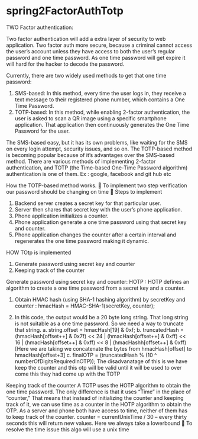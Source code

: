 # spring2FactorAuthTotp

TWO Factor authentication:

Two factor authentication will add a extra layer of security to web application.
Two factor auth more secure, because a criminal cannot access the user’s account unless they have access to both the user’s regular password and one time password. As one time password will get expire it will hard for the hacker to decode the password.

Currently, there are two widely used methods to get that one time password:
1.	SMS-based: In this method, every time the user logs in, they receive a text message to their registered phone number, which contains a One Time Password.
2.	TOTP-based: In this method, while enabling 2-factor authentication, the user is asked to scan a QR image using a specific smartphone application.
That application then continuously generates the One Time Password for the user.

The SMS-based easy, but it has its own problems, like waiting for the SMS on every login attempt, security issues, and so on. The TOTP-based method is becoming popular because of it’s advantages over the SMS-based method. 
 There are various methods of implementing 2-factor authentication, and TOTP (the Time-based One-Time Password algorithm) authentication is one of them.
Ex : google, facebook and git hub etc


How the TOTP-based method works.
	To implement two step verification our password should be changing on time
	Steps to implement
1. Backend server creates a secret key for that particular user.
2. Server then shares that secret key with the user’s phone application.
3. Phone application initializes a counter.
4. Phone application generate a one time password using that secret key and counter.
5. Phone application changes the counter after a certain interval and regenerates the one time password making it dynamic.


HOW TOtp is implemented 
1.	Generate password using secret key and counter
2.	Keeping track of the counter

Generate password using secret key and counter:
HOTP : HOTP defines an algorithm to create a one time password from a secret key and a counter.
1.	Obtain HMAC hash (using SHA-1 hashing algorithm) by secretKey and counter :  hmacHash = HMAC-SHA-1(secretKey, counter);

2.	 In this code, the output would be a 20 byte long string. That long string is not suitable as a one time password. So we need a way to truncate that string.
         a.	string.offset = hmacHash[19] & 0xf;
         b.	truncatedHash = (hmacHash[offset++] & 0x7f) << 24 | (hmacHash[offset++] & 0xff) << 16 | (hmacHash[offset++] & 0xff) << 8 | (hmacHashh[offset++] & 0xff) [Here we are taking we concatenate the bytes from hmacHash[offset] to hmacHash[offset+3]
         c.	finalOTP = (truncatedHash % (10 ^ numberOfDigitsRequiredInOTP));
The disadvanatage of this is we have keep the counter and this otp will be valid until it will be used to over come this they had come up with the TOTP


Keeping track of the counter
A TOTP uses the HOTP algorithm to obtain the one time password. The only difference is that it uses “Time” in the place of “counter,” 
That means that instead of initializing the counter and keeping track of it, we can use time as a counter in the HOTP algorithm to obtain the OTP. As a server and phone both have access to time, neither of them has to keep track of the counter.
counter = currentUnixTime / 30 – every thirty seconds this will return new values. Here we always take a lowerbound
	To resolve the time issue this algo will use a unix time
